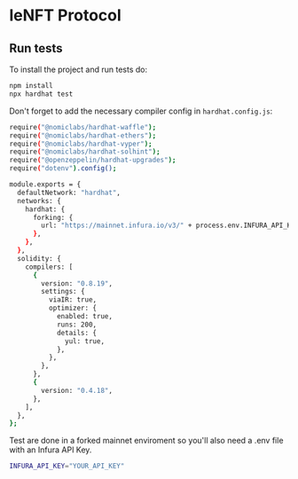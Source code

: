 # leNFT Protocol

## Run tests

To install the project and run tests do:

```bash
npm install
npx hardhat test
```

Don't forget to add the necessary compiler config in `hardhat.config.js`:

```bash
require("@nomiclabs/hardhat-waffle");
require("@nomiclabs/hardhat-ethers");
require("@nomiclabs/hardhat-vyper");
require("@nomiclabs/hardhat-solhint");
require("@openzeppelin/hardhat-upgrades");
require("dotenv").config();

module.exports = {
  defaultNetwork: "hardhat",
  networks: {
    hardhat: {
      forking: {
        url: "https://mainnet.infura.io/v3/" + process.env.INFURA_API_KEY,
      },
    },
  },
  solidity: {
    compilers: [
      {
        version: "0.8.19",
        settings: {
          viaIR: true,
          optimizer: {
            enabled: true,
            runs: 200,
            details: {
              yul: true,
            },
          },
        },
      },
      {
        version: "0.4.18",
      },
    ],
  },
};

```

Test are done in a forked mainnet enviroment so you'll also need a .env file with an Infura API Key.

```bash
INFURA_API_KEY="YOUR_API_KEY"

```
